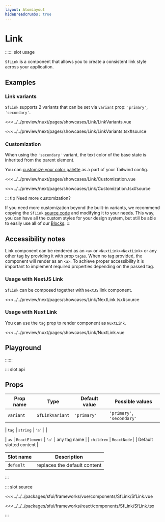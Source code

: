 ```yaml
---
layout: AtomLayout
hideBreadcrumbs: true
---
```


# Link

:::::: slot usage

`SfLink` is a component that allows you to create a consistent link style across your application.

## Examples

### Link variants

`SfLink` supports 2 variants that can be set via `variant` prop: `'primary'`, `'secondary'`.

<Showcase showcase-name="Link/LinkVariants">

<!-- vue -->

<<<../../preview/nuxt/pages/showcases/Link/LinkVariants.vue

<!-- end vue -->
<!-- react -->

<<<../../preview/next/pages/showcases/Link/LinkVariants.tsx#source

<!-- end react -->
</Showcase>

### Customization

When using the `'secondary'` variant, the text color of the base state is inherited from the parent element.

You can [customize your color palette](../customization/theming.html) as a part of your Tailwind config.

<Showcase showcase-name="Link/Customization">

<!-- vue -->

<<<../../preview/nuxt/pages/showcases/Link/Customization.vue

<!-- end vue -->
<!-- react -->

<<<../../preview/next/pages/showcases/Link/Customization.tsx#source

<!-- end react -->
</Showcase>

::: tip Need more customization?

If you need more customization beyond the built-in variants, we recommend copying the `SfLink` [source code](#source) and modifying it to your needs. This way, you can have all the custom styles for your design system, but still be able to easily use all of our [Blocks](./blocks.html).
:::



## Accessibility notes

Link component can be rendered as an `<a>` or <!-- vue -->`<NuxtLink>`<!-- end vue --><!-- react -->`<NextLink>`<!-- end react --> or any other tag by providing it with prop <!-- vue -->`tag`<!-- end vue --><!-- react -->`as`<!-- end react -->. When no tag provided, the component will render as an `<a>`. To achieve proper accessibility it is important to implement required properties depending on the passed tag.

<!-- react -->
### Usage with NextJS Link

`SfLink` can be composed together with `NextJS` link component.

<Showcase showcase-name="Link/NextLink">
<<<../../preview/next/pages/showcases/Link/NextLink.tsx#source
</Showcase>
<!-- end react -->

<!-- vue -->

### Usage with Nuxt Link

You can use the `tag` prop to render component as `NuxtLink`.

<Showcase showcase-name="Link/NuxtLink">
<<<../../preview/nuxt/pages/showcases/Link/NuxtLink.vue
</Showcase>
<!-- end vue -->

## Playground

<Generate />
::::::

::: slot api

## Props

| Prop name | Type            | Default value | Possible values            |
| --------- | --------------- | ------------- | -------------------------- |
| `variant` | `SfLinkVariant` | `'primary'`   | `'primary'`, `'secondary'` |
<!-- vue -->
| `tag` | `string` | `'a'` | |
<!-- end vue -->
<!-- react -->
| `as` | `ReactElement` | `'a'` | any tag name |
| `children` | `ReactNode` | | Default slotted content |
<!-- end react -->
<!-- vue -->
| Slot name | Description                  |
| --------- | ---------------------------- |
| `default` | replaces the default content |
<!-- end vue -->
:::

::: slot source
<SourceCode>

<!-- vue -->

<<<../../../packages/sfui/frameworks/vue/components/SfLink/SfLink.vue

<!-- end vue -->
<!-- react -->

<<<../../../packages/sfui/frameworks/react/components/SfLink/SfLink.tsx

<!-- end react -->
</SourceCode>
:::
